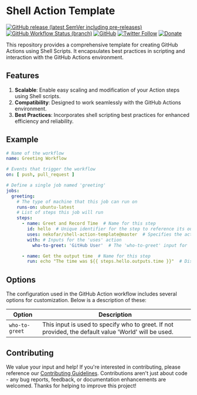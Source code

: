 # Shell Action Template

[![GitHub release (latest SemVer including pre-releases)](https://img.shields.io/github/v/release/nekofar/shell-action-template?include_prereleases)](https://github.com/nekofar/shell-action-template/releases)
[![GitHub Workflow Status (branch)](https://img.shields.io/github/actions/workflow/status/nekofar/shell-action-template/prepare.yml)](https://github.com/nekofar/shell-action-template/actions/workflows/prepare.yml)
[![GitHub](https://img.shields.io/github/license/nekofar/shell-action-template)](https://github.com/nekofar/shell-action-template/blob/master/LICENSE)
[![Twitter Follow](https://img.shields.io/badge/follow-%40nekofar-1DA1F2?logo=twitter&style=flat)](https://twitter.com/nekofar)
[![Donate](https://img.shields.io/badge/donate-nekofar.crypto-a2b9bc?logo=ko-fi&logoColor=white)](https://ud.me/nekofar.crypto)

This repository provides a comprehensive template for creating GitHub Actions using Shell Scripts. It encapsulates best
practices in scripting and interaction with the GitHub Actions environment.

## Features

1. **Scalable**: Enable easy scaling and modification of your Action steps using Shell scripts.
2. **Compatibility**: Designed to work seamlessly with the GitHub Actions environment.
3. **Best Practices**: Incorporates shell scripting best practices for enhanced efficiency and reliability.

## Example

```yaml
# Name of the workflow
name: Greeting Workflow

# Events that trigger the workflow
on: [ push, pull_request ]

# Define a single job named 'greeting'
jobs:
  greeting:
    # The type of machine that this job can run on
    runs-on: ubuntu-latest
    # List of steps this job will run
    steps:
      - name: Greet and Record Time  # Name for this step
        id: hello  # Unique identifier for the step to reference its outputs in other steps   
        uses: nekofar/shell-action-template@master  # Specifies the action to run as part of this step
        with: # Inputs for the 'uses' action
          who-to-greet: 'GitHub User'  # The 'who-to-greet' input for 'Hello World Action'

      - name: Get the output time  # Name for this step
        run: echo "The time was ${{ steps.hello.outputs.time }}"  # Display the 'time' output from 'hello' step
```

## Options

The configuration used in the GitHub Action workflow includes several options for customization. Below is a description
of these:

| Option         | Description                                                                                          |
|----------------|------------------------------------------------------------------------------------------------------|
| `who-to-greet` | This input is used to specify who to greet. If not provided, the default value 'World' will be used. |

## Contributing

We value your input and help! If you're interested in contributing, please reference
our [Contributing Guidelines](./CONTRIBUTING.md). Contributions aren't just about code - any bug reports, feedback, or
documentation enhancements are welcomed. Thanks for helping to improve this project!
